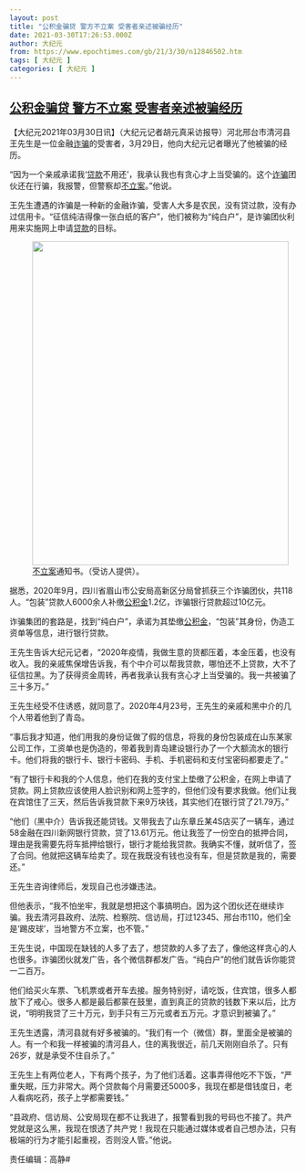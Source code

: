 ```yaml
---
layout: post
title: "公积金骗贷 警方不立案 受害者亲述被骗经历"
date: 2021-03-30T17:26:53.000Z
author: 大纪元
from: https://www.epochtimes.com/gb/21/3/30/n12846502.htm
tags: [ 大纪元 ]
categories: [ 大纪元 ]
---
```

<!--1617125213000-->
[公积金骗贷 警方不立案 受害者亲述被骗经历](https://www.epochtimes.com/gb/21/3/30/n12846502.htm)
------

<div>
<p>【大纪元2021年03月30日讯】（大纪元记者胡元真采访报导）河北邢台市清河县王先生是一位金融<a href="https://www.epochtimes.com/gb/tag/%E8%AF%88%E9%AA%97.html">诈骗</a>的受害者，3月29日，他向大纪元记者曝光了他被骗的经历。</p><p>“因为一个亲戚承诺我‘<a href="https://www.epochtimes.com/gb/tag/%E8%B4%B7%E6%AC%BE.html">贷款</a>不用还’，我承认我也有贪心才上当受骗的。这个<a href="https://www.epochtimes.com/gb/tag/%E8%AF%88%E9%AA%97.html">诈骗</a>团伙还在行骗，我报警，但警察却<a href="https://www.epochtimes.com/gb/tag/%E4%B8%8D%E7%AB%8B%E6%A1%88.html">不立案</a>。”他说。</p><p>王先生遭遇的诈骗是一种新的金融诈骗，受害人大多是农民，没有贷过款，没有办过信用卡。“征信纯洁得像一张白纸的客户”，他们被称为“纯白户”，是诈骗团伙利用来实施网上申请<a href="https://www.epochtimes.com/gb/tag/%E8%B4%B7%E6%AC%BE.html">贷款</a>的目标。</p><figure id="attachment_12846515" style="width: 450px" class="wp-caption aligncenter"><a href="https://i.epochtimes.com/assets/uploads/2021/03/id12846515-IMG_7263.jpg"><img class="size-medium wp-image-12846515" src="https://i.epochtimes.com/assets/uploads/2021/03/id12846515-IMG_7263-450x567.jpg" alt="" width="450" height="567" /></a><figcaption class="wp-caption-text"><a href="https://www.epochtimes.com/gb/tag/%E4%B8%8D%E7%AB%8B%E6%A1%88.html">不立案</a>通知书。（受访人提供）。</figcaption></figure><p>据悉，2020年9月，四川省眉山市公安局高新区分局曾抓获三个诈骗团伙，共118人。“包装”贷款人6000余人补缴<a href="https://www.epochtimes.com/gb/tag/%E5%85%AC%E7%A7%AF%E9%87%91.html">公积金</a>1.2亿，诈骗银行贷款超过10亿元。</p><p>诈骗集团的套路是，找到“纯白户”，承诺为其垫缴<a href="https://www.epochtimes.com/gb/tag/%E5%85%AC%E7%A7%AF%E9%87%91.html">公积金</a>，“包装”其身份，伪造工资单等信息，进行银行贷款。</p><p>王先生告诉大纪元记者，“2020年疫情，我做生意的货都压着，本金压着，也没有收入。我的亲戚焦保增告诉我，有个中介可以帮我贷款，哪怕还不上贷款，大不了征信拉黑。为了获得资金周转，再者我承认我有贪心才上当受骗的。我一共被骗了三十多万。”</p><p>王先生经受不住诱惑，就同意了。2020年4月23号，王先生的亲戚和黑中介的几个人带着他到了青岛。</p><p>“事后我才知道，他们用我的身份证做了假的信息，将我的身份包装成在山东某家公司工作，工资单也是伪造的，带着我到青岛建设银行办了一个大额流水的银行卡。他们将我的银行卡、银行卡密码、手机、手机密码和支付宝密码都要走了。”</p><p>“有了银行卡和我的个人信息，他们在我的支付宝上垫缴了公积金，在网上申请了贷款。网上贷款应该使用人脸识别和网上签字的，但他们没有要求我做。他们让我在宾馆住了三天，然后告诉我贷款下来9万块钱，其实他们在银行贷了21.79万。”</p><p>“他们（黑中介）告诉我还能贷钱。又带我去了山东章丘某4S店买了一辆车，通过58金融在四川新网银行贷款，贷了13.61万元。他让我签了一份空白的抵押合同，理由是我需要先将车抵押给银行，银行才能给我贷款。我确实不懂，就听信了，签了合同。他就把这辆车给卖了。现在我既没有钱也没有车，但是贷款是我的，需要还。”</p><p>王先生咨询律师后，发现自己也涉嫌违法。</p><p>但他表示，“我不怕坐牢，我就是想把这个事搞明白。因为这个团伙还在继续诈骗。我去清河县政府、法院、检察院、信访局，打过12345、邢台市110，他们全是‘踢皮球’，当地警方不立案，也不管。”</p><p>王先生说，中国现在缺钱的人多了去了，想贷款的人多了去了，像他这样贪心的人也很多。诈骗团伙就发广告，各个微信群都发广告。“纯白户”的他们就告诉你能贷一二百万。</p><p>他们给买火车票、飞机票或者开车去接。服务特别好，请吃饭，住宾馆，很多人都放下了戒心。很多人都是最后都蒙在鼓里，直到真正的贷款的钱数下来以后，比方说，“明明我贷了三十万元，到手只有三万元或者五万元。才意识到被骗了。”</p><p>王先生透露，清河县就有好多被骗的。“我们有一个（微信）群，里面全是被骗的人。有一个和我一样被骗的清河县人，住的离我很近，前几天刚刚自杀了。只有26岁，就是承受不住自杀了。”</p><p>王先生上有两位老人，下有两个孩子，为了他们活着。这事弄得他吃不下饭，“严重失眠，压力非常大。两个贷款每个月需要还5000多，我现在都是借钱度日，老人看病吃药，孩子上学都需要钱。”</p><p>“县政府、信访局、公安局现在都不让我进了，报警看到我的号码也不接了。共产党就是这么黑，我现在恨透了共产党！我现在只能通过媒体或者自己想办法，只有极端的行为才能引起重视，否则没人管。”他说。</p><p>责任编辑：高静#</p>
</div>
